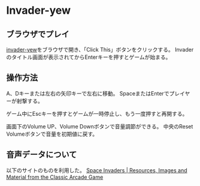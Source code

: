 # Invader-yew

## ブラウザでプレイ
[invader-yew](https://furbler.github.io/invader-yew/)をブラウザで開き、「Click This」ボタンをクリックする。
Invaderのタイトル画面が表示されてからEnterキーを押すとゲームが始まる。

## 操作方法
A、Dキーまたは左右の矢印キーで左右に移動。
SpaceまたはEnterでプレイヤーが射撃する。

ゲーム中にEscキーを押すとゲームが一時停止し、もう一度押すと再開する。

画面下のVolume UP、Volume Downボタンで音量調節ができる。
中央のReset Volumeボタンで音量を初期値に戻す。

## 音声データについて
以下のサイトのものを利用した。
[Space Invaders | Resources, Images and Material from the Classic Arcade Game](https://www.classicgaming.cc/classics/space-invaders/sounds)